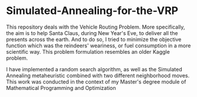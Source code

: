 # Simulated-Annealing-for-the-VRP

This repository deals with the Vehicle Routing Problem.
More specifically, the aim is to help Santa Claus, during New Year's Eve, to deliver all the presents across the earth.
And to do so, I tried to minimize the objective function which was the reindeers' weariness, or fuel consumption in a more scientific way. This problem formulation
resembles an older Kaggle problem.

I have implemented a random search algorithm, as well as the Simulated Annealing metaheuristic combined with two different neighborhood moves.
This work was conducted in the context of my Master's degree module of Mathematical Programming and Optimization
